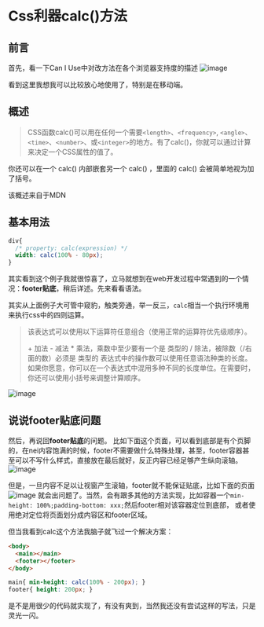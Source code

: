 # Css利器calc()方法

## 前言
首先，看一下Can I Use中对改方法在各个浏览器支持度的描述
![image](https://user-images.githubusercontent.com/25907273/37652514-c18b4b80-2c76-11e8-886f-313f6cfb05de.png)

看到这里我想我可以比较放心地使用了，特别是在移动端。

## 概述
>CSS函数calc()可以用在任何一个需要`<length>`、`<frequency>`, `<angle>`、`<time>`、`<number>`、或`<integer>`的地方。有了calc()，你就可以通过计算来决定一个CSS属性的值了。

你还可以在一个 calc() 内部嵌套另一个 calc() ，里面的 calc() 会被简单地视为加了括号。 

该概述来自于MDN

## 基本用法
```css
div{
  /* property: calc(expression) */
  width: calc(100% - 80px);
}
```
其实看到这个例子我就很惊喜了，立马就想到在web开发过程中常遇到的一个情况：**footer贴底**，稍后详述。先来看看语法。

其实从上面例子大可管中窥豹，触类旁通，举一反三，`calc`相当一个执行环境用来执行css中的四则运算。


>该表达式可以使用以下运算符任意组合（使用正常的运算符优先级顺序）。
>
>\+
>加法
>\-
>减法
>\*
>乘法，乘数中至少要有一个是 <number> 类型的
>/
>除法，被除数（/右面的数）必须是 <number> 类型的
>表达式中的操作数可以使用任意语法种类的长度。如果你愿意，你可以在一个表达式中混用多种不同的长度单位。在需要时，你还可以使用小括号来调整计算顺序。

![image](https://user-images.githubusercontent.com/25907273/37653057-8b04eea2-2c78-11e8-8c21-2dc990676bea.png)

## 说说footer贴底问题
然后，再说回**footer贴底**的问题。
比如下面这个页面，可以看到底部是有个页脚的，在nei内容饱满的时候，footer不需要做什么特殊处理，甚至，footer容器甚至可以不写什么样式，直接放在最后就好，反正内容已经足够产生纵向滚轴。
![image](https://user-images.githubusercontent.com/25907273/37653124-c28fd65c-2c78-11e8-9d7b-1cf2ae895f05.png)

但是，一旦内容不足以让视窗产生滚轴，footer就不能保证贴底，比如下面的页面
![image](https://user-images.githubusercontent.com/25907273/37653374-a66605f4-2c79-11e8-8406-8542c88c1a66.png)
就会出问题了。当然，会有跟多其他的方法实现，比如容器一个`min-height: 100%;padding-bottom: xxx;`然后footer相对该容器定位到底部， 或者使用绝对定位将页面划分成内容区和footer区域。

但当我看到calc这个方法我脑子就飞过一个解决方案：
```html
<body>
  <main></main>
  <footer></footer>
</body>
```
```css
main{ min-height: calc(100% - 200px); }
footer{ height: 200px; }
```
是不是用很少的代码就实现了，有没有爽到，当然我还没有尝试这样的写法，只是灵光一闪。
